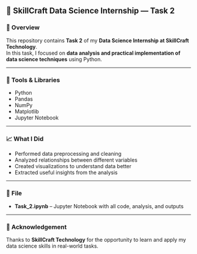 ## 🌟 SkillCraft Data Science Internship — Task 2

### 📌 Overview  
This repository contains **Task 2** of my **Data Science Internship at SkillCraft Technology**.  
In this task, I focused on **data analysis and practical implementation of data science techniques** using Python.

---

### 🧰 Tools & Libraries  
- Python  
- Pandas  
- NumPy  
- Matplotlib  
- Jupyter Notebook  

---

### 📈 What I Did  
- Performed data preprocessing and cleaning  
- Analyzed relationships between different variables  
- Created visualizations to understand data better  
- Extracted useful insights from the analysis  

---

### 📘 File  
- **Task_2.ipynb** – Jupyter Notebook with all code, analysis, and outputs  

---

### 🙌 Acknowledgement  
Thanks to **SkillCraft Technology** for the opportunity to learn and apply my data science skills in real-world tasks.  

